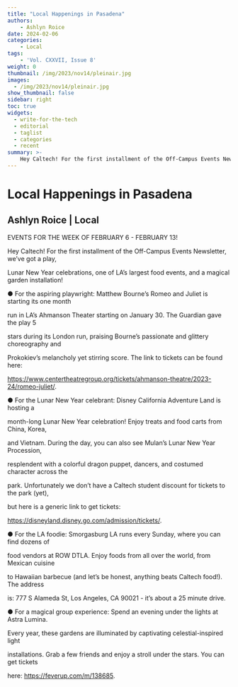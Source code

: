 ```yaml
---
title: "Local Happenings in Pasadena"
authors: 
    - Ashlyn Roice
date: 2024-02-06
categories:
    - Local
tags:
    - 'Vol. CXXVII, Issue 8'
weight: 0
thumbnail: /img/2023/nov14/pleinair.jpg
images:
  - /img/2023/nov14/pleinair.jpg
show_thumbnail: false
sidebar: right
toc: true
widgets:
  - write-for-the-tech
  - editorial
  - taglist
  - categories
  - recent
summary: >-
    Hey Caltech! For the first installment of the Off-Campus Events Newsletter, we’ve got a play,
---
```



# Local Happenings in Pasadena


## Ashlyn Roice | Local

EVENTS FOR THE WEEK OF FEBRUARY 6 - FEBRUARY 13!

Hey Caltech! For the first installment of the Off-Campus Events Newsletter, we’ve got a play,

Lunar New Year celebrations, one of LA’s largest food events, and a magical garden installation!

● For the aspiring playwright: Matthew Bourne’s Romeo and Juliet is starting its one month

run in LA’s Ahmanson Theater starting on January 30. The Guardian gave the play 5

stars during its London run, praising Bourne’s passionate and glittery choreography and

Prokokiev’s melancholy yet stirring score. The link to tickets can be found here:

https://www.centertheatregroup.org/tickets/ahmanson-theatre/2023-24/romeo-juliet/.

● For the Lunar New Year celebrant: Disney California Adventure Land is hosting a

month-long Lunar New Year celebration! Enjoy treats and food carts from China, Korea,

and Vietnam. During the day, you can also see Mulan’s Lunar New Year Procession,

resplendent with a colorful dragon puppet, dancers, and costumed character across the

park. Unfortunately we don’t have a Caltech student discount for tickets to the park (yet),

but here is a generic link to get tickets:

https://disneyland.disney.go.com/admission/tickets/.

● For the LA foodie: Smorgasburg LA runs every Sunday, where you can find dozens of

food vendors at ROW DTLA. Enjoy foods from all over the world, from Mexican cuisine

to Hawaiian barbecue (and let’s be honest, anything beats Caltech food!). The address

is: 777 S Alameda St, Los Angeles, CA 90021 - it’s about a 25 minute drive.

● For a magical group experience: Spend an evening under the lights at Astra Lumina.

Every year, these gardens are illuminated by captivating celestial-inspired light

installations. Grab a few friends and enjoy a stroll under the stars. You can get tickets

here: https://feverup.com/m/138685.
